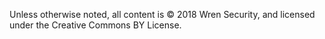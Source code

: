 Unless otherwise noted, all content is &copy; 2018 Wren Security, and licensed under the Creative Commons BY License.